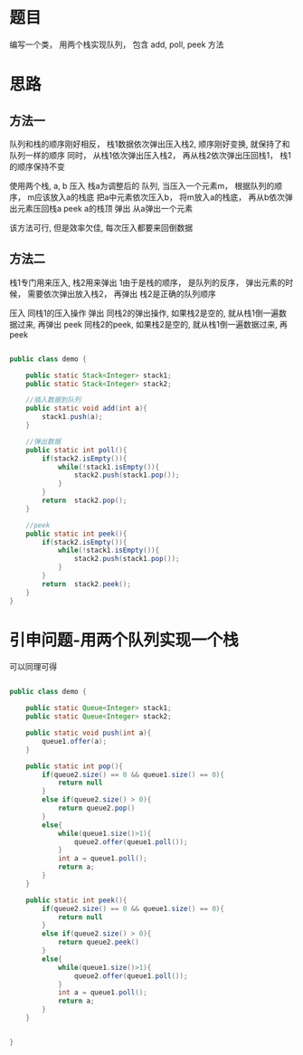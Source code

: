 # 题目
编写一个类， 用两个栈实现队列， 包含 add, poll, peek 方法

# 思路

## 方法一
队列和栈的顺序刚好相反， 栈1数据依次弹出压入栈2, 顺序刚好变换, 就保持了和队列一样的顺序
同时， 从栈1依次弹出压入栈2， 再从栈2依次弹出压回栈1， 栈1的顺序保持不变

使用两个栈, a, b
压入
    栈a为调整后的 队列, 当压入一个元素m， 根据队列的顺序， m应该放入a的栈底
    把a中元素依次压入b， 将m放入a的栈底， 再从b依次弹出元素压回栈a
peek
    a的栈顶
弹出
    从a弹出一个元素

该方法可行, 但是效率欠佳, 每次压入都要来回倒数据

## 方法二
栈1专门用来压入, 栈2用来弹出
1由于是栈的顺序， 是队列的反序， 弹出元素的时候， 需要依次弹出放入栈2， 再弹出
栈2是正确的队列顺序

压入
    同栈1的压入操作
弹出
    同栈2的弹出操作, 如果栈2是空的, 就从栈1倒一遍数据过来, 再弹出
peek
    同栈2的peek, 如果栈2是空的, 就从栈1倒一遍数据过来, 再peek

```java

public class demo {

    public static Stack<Integer> stack1;
    public static Stack<Integer> stack2;

    //插入数据到队列
    public static void add(int a){
        stack1.push(a);
    }

    //弹出数据
    public static int poll(){
        if(stack2.isEmpty()){
            while(!stack1.isEmpty()){
                stack2.push(stack1.pop());
            }
        }
        return	stack2.pop();
    }

    //peek
    public static int peek(){
        if(stack2.isEmpty()){
            while(!stack1.isEmpty()){
                stack2.push(stack1.pop());
            }
        }
        return	stack2.peek();
    }
}

```


# 引申问题-用两个队列实现一个栈
可以同理可得

```java

public class demo {

    public static Queue<Integer> stack1;
    public static Queue<Integer> stack2;

    public static void push(int a){
        queue1.offer(a);
    }

    public static int pop(){
        if(queue2.size() == 0 && queue1.size() == 0){
            return null
        }
        else if(queue2.size() > 0){
            return queue2.pop()
        }
        else{
            while(queue1.size()>1){
                queue2.offer(queue1.poll());
            }
            int a = queue1.poll();
            return a;
        }
    }

    public static int peek(){
        if(queue2.size() == 0 && queue1.size() == 0){
            return null
        }
        else if(queue2.size() > 0){
            return queue2.peek()
        }
        else{
            while(queue1.size()>1){
                queue2.offer(queue1.poll());
            }
            int a = queue1.poll();
            return a;
        }
    }


}

```
